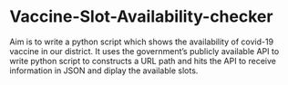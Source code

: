 # Vaccine-Slot-Availability-checker
Aim is to write a python script which shows the availability of covid-19 vaccine in our district.
It uses the government’s publicly available API to write python script to constructs a URL path and hits the API to receive information in JSON and diplay the available slots.
